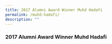 ```yaml
---
title: 2017 Alumni Award Winner Muhd Hadafi
permalink: /muhd-hadafi/
description: ""
---
```


### 2017 Alumni Award Winner Muhd Hadafi